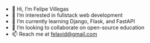 - 👋 Hi, I’m Felipe Villegas
- 👀 I’m interested in fullstack web development
- 🌱 I’m currently learning Django, Flask, and FastAPI
- 💞️ I’m looking to collaborate on open-source education
- 📫 Reach me at felavid@gmail.com

<!---
dr-rompecabezas/dr-rompecabezas is a ✨ special ✨ repository because its `README.md` (this file) appears on your GitHub profile.
You can click the Preview link to take a look at your changes.
--->
